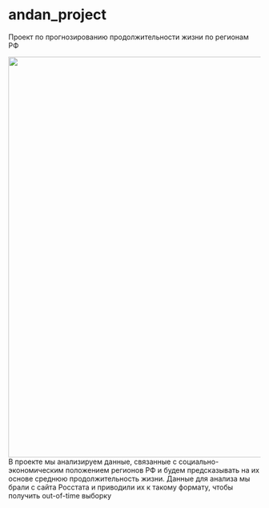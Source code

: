 # andan_project
Проект по прогнозированию продолжительности жизни по регионам РФ

<img src="https://cdnn21.img.ria.ru/images/07e7/05/0b/1870956348_0:45:1000:608_1920x0_80_0_0_4bcca5817339e8e1267903e22cbb4734.png" width="800">
В проекте мы анализируем данные, связанные с социально-экономическим положением регионов РФ и будем предсказывать на их основе среднюю продолжительность жизни.  
Данные для анализа мы брали с сайта Росстата и приводили их к такому формату, чтобы получить out-of-time выборку
